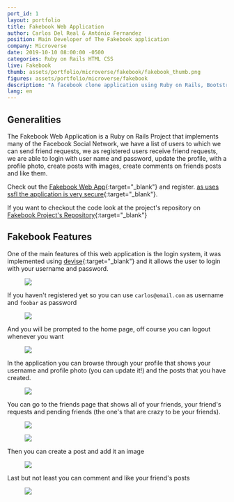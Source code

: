 ```yaml
---
port_id: 1
layout: portfolio
title: Fakebook Web Application
author: Carlos Del Real & António Fernandez
position: Main Developer of The Fakebook application
company: Microverse
date: 2019-10-10 08:00:00 -0500
categories: Ruby on Rails HTML CSS 
live: Fakebook
thumb: assets/portfolio/microverse/fakebook/fakebook_thumb.png
figures: assets/portfolio/microverse/fakebook
description: "A facebook clone application using Ruby on Rails, Bootstrap and Postgresql. Tested with RSpec and Capybara."
lang: en
---
```


## Generalities

The Fakebook Web Application is a Ruby on Rails Project that implements many of the Facebook Social Network, we have a list of users to which we can send friend requests, we as registered users receive friend requests, we are able to login with user name and password, update the profile, with a profile photo, create posts with images, create comments on friends posts and like them.

Check out the [Fakebook Web App](https://frozen-everglades-48914.herokuapp.com/){:target="_blank"} and register. [as uses ssfl the application is very secure](https://es.wikipedia.org/wiki/Transport_Layer_Security){:target="_blank"}. 

If you want to checkout the code look at the project's repository on [Fakebook Project's Repository](https://github.com/trox115/Fakebook){:target="_blank"}

## Fakebook Features

One of the main features of this web application is the login system, it was implemented using [devise](https://github.com/heartcombo/devise){:target="_blank"} and it allows the user to login with your username and password.

<figure class="figure">
    <img src="{{ url }}/{{ page.figures }}/login_home.png">
</figure>

If you haven't registered yet so you can use `carlos@email.com` as username and `foobar` as password

<figure class="figure">
    <img src="{{ url }}/{{ page.figures }}/login_userandpass.png">
</figure>

And you will be prompted to the home page, off course you can logout whenever you want

<figure class="figure">
    <img src="{{ url }}/{{ page.figures }}/logout.png">
</figure>

In the application you can browse through your profile that shows your username and profile photo (you can update it!) and the posts that you have created.

<figure class="figure">
    <img src="{{ url }}/{{ page.figures }}/profile.png">
</figure>

You can go to the friends page that shows all of your friends, your friend's requests and pending friends (the one's that are crazy to be your friends).


<figure class="figure">
    <img src="{{ url }}/{{ page.figures }}/friends.png">
</figure>

<figure class="figure">
    <img src="{{ url }}/{{ page.figures }}/friendships.png">
</figure>

Then you can create a post and add it an image 

<figure class="figure">
    <img src="{{ url }}/{{ page.figures }}/create_post.png">
</figure>

Last but not least you can comment and like your friend's posts

<figure class="figure">
    <img src="{{ url }}/{{ page.figures }}/coment_and_like_posts.png">
</figure>
